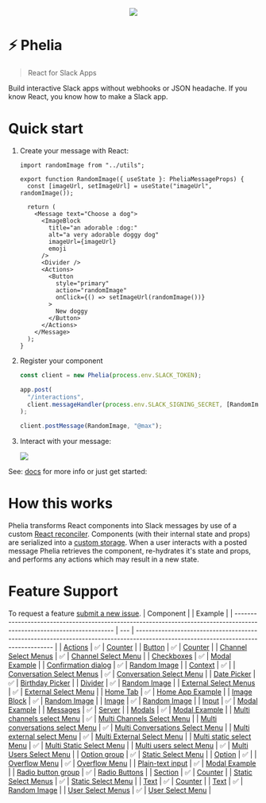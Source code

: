 <p align="center">
  <img src="https://raw.githubusercontent.com/maxchehab/phelia/master/screenshots/hero.gif">
</p>

# ⚡ Phelia

> React for Slack Apps

Build interactive Slack apps without webhooks or JSON headache. If you know React, you know how to make a Slack app.

# Quick start

1. Create your message with React:

   ```tsx
   import randomImage from "../utils";

   export function RandomImage({ useState }: PheliaMessageProps) {
     const [imageUrl, setImageUrl] = useState("imageUrl", randomImage());

     return (
       <Message text="Choose a dog">
         <ImageBlock
           title="an adorable :dog:"
           alt="a very adorable doggy dog"
           imageUrl={imageUrl}
           emoji
         />
         <Divider />
         <Actions>
           <Button
             style="primary"
             action="randomImage"
             onClick={() => setImageUrl(randomImage())}
           >
             New doggy
           </Button>
         </Actions>
       </Message>
     );
   }
   ```

2. Register your component

   ```ts
   const client = new Phelia(process.env.SLACK_TOKEN);

   app.post(
     "/interactions",
     client.messageHandler(process.env.SLACK_SIGNING_SECRET, [RandomImage])
   );

   client.postMessage(RandomImage, "@max");
   ```

3. Interact with your message:
   <p align="left">
     <img src="https://raw.githubusercontent.com/maxchehab/phelia/master/screenshots/doggies.gif">
   </p>

See: [docs](https://github.com/maxchehab/phelia/wiki/Documentation) for more info or just get started:

# How this works

Phelia transforms React components into Slack messages by use of a custom [React reconciler](https://github.com/maxchehab/phelia/blob/master/src/core/reconciler.ts). Components (with their internal state and props) are serialized into a [custom storage](#custom-storage). When a user interacts with a posted message Phelia retrieves the component, re-hydrates it's state and props, and performs any actions which may result in a new state.

# Feature Support

To request a feature [submit a new issue](https://github.com/maxchehab/phelia/issues/new).
| Component | | Example |
| ---------------------------------------------------------------------------------------------------------------------- | --- | ---------------------------------------------------------------------------------------------------------------------------------- |
| [Actions](https://api.slack.com/reference/block-kit/blocks#actions) | ✅ | [Counter](https://github.com/maxchehab/phelia/blob/master/src/example/example-messages/counter.tsx) |
| [Button](https://api.slack.com/reference/block-kit/block-elements#button) | ✅ | [Counter](https://github.com/maxchehab/phelia/blob/master/src/example/example-messages/counter.tsx) |
| [Channel Select Menus](https://api.slack.com/reference/block-kit/block-elements#channels_select) | ✅ | [Channel Select Menu](https://github.com/maxchehab/phelia/blob/master/src/example/example-messages/channels-select-menu.tsx) |
| [Checkboxes](https://api.slack.com/reference/block-kit/block-elements#checkboxes) | ✅ | [Modal Example](https://github.com/maxchehab/phelia/blob/master/src/example/example-messages/modal-example.tsx) |
| [Confirmation dialog](https://api.slack.com/reference/block-kit/composition-objects#confirm) | ✅ | [Random Image](https://github.com/maxchehab/phelia/blob/master/src/example/example-messages/random-image.tsx) |
| [Context](https://api.slack.com/reference/block-kit/blocks#context) | ✅ |
| [Conversation Select Menus](https://api.slack.com/reference/block-kit/block-elements#conversations_select) | ✅ | [Conversation Select Menu](https://github.com/maxchehab/phelia/blob/master/src/example/example-messages/conversations-select-menu.tsx) |
| [Date Picker](https://api.slack.com/reference/block-kit/block-elements#datepicker) | ✅ | [Birthday Picker](https://github.com/maxchehab/phelia/blob/master/src/example/example-messages/birthday-picker.tsx) |
| [Divider](https://api.slack.com/reference/block-kit/blocks#divider) | ✅ | [Random Image](https://github.com/maxchehab/phelia/blob/master/src/example/example-messages/random-image.tsx) |
| [External Select Menus](https://api.slack.com/reference/block-kit/block-elements#external_select) | ✅ | [External Select Menu](https://github.com/maxchehab/phelia/blob/master/src/example/example-messages/external-select-menu.tsx) |
| [Home Tab](https://api.slack.com/surfaces/tabs) | ✅ | [Home App Example](https://github.com/maxchehab/phelia/blob/master/src/example/example-messages/home-app.tsx) |
| [Image Block](https://api.slack.com/reference/block-kit/blocks#image) | ✅ | [Random Image](https://github.com/maxchehab/phelia/blob/master/src/example/example-messages/random-image.tsx) |
| [Image](https://api.slack.com/reference/block-kit/block-elements#image) | ✅ | [Random Image](https://github.com/maxchehab/phelia/blob/master/src/example/example-messages/random-image.tsx) |
| [Input](https://api.slack.com/reference/block-kit/blocks#input) | ✅ | [Modal Example](https://github.com/maxchehab/phelia/blob/master/src/example/example-messages/modal-example.tsx) |
| [Messages](https://api.slack.com/surfaces/messages) | ✅ | [Server](https://github.com/maxchehab/phelia/blob/master/src/example/example-messages/server.ts) |
| [Modals](https://api.slack.com/surfaces/modals) | ✅ | [Modal Example](https://github.com/maxchehab/phelia/blob/master/src/example/example-messages/modal-example.tsx) |
| [Multi channels select Menu](https://api.slack.com/reference/block-kit/block-elements#multi_channels_select) | ✅ | [Multi Channels Select Menu](https://github.com/maxchehab/phelia/blob/master/src/example/example-messages/multi-channels-select-menu.tsx) |
| [Multi conversations select Menu](https://api.slack.com/reference/block-kit/block-elements#multi_conversations_select) | ✅ | [Multi Conversations Select Menu](https://github.com/maxchehab/phelia/blob/master/src/example/example-messages/multi-conversations-select-menu.tsx) |
| [Multi external select Menu](https://api.slack.com/reference/block-kit/block-elements#multi_external_select) | ✅ | [Multi External Select Menu](https://github.com/maxchehab/phelia/blob/master/src/example/example-messages/multi-external-select-menu.tsx) |
| [Multi static select Menu](https://api.slack.com/reference/block-kit/block-elements#multi_select) | ✅ | [Multi Static Select Menu](https://github.com/maxchehab/phelia/blob/master/src/example/example-messages/multi-static-select-menu.tsx) |
| [Multi users select Menu](https://api.slack.com/reference/block-kit/block-elements#multi_users_select) | ✅ | [Multi Users Select Menu](https://github.com/maxchehab/phelia/blob/master/src/example/example-messages/multi-users-select-menu.tsx) |
| [Option group](https://api.slack.com/reference/block-kit/composition-objects#option_group) | ✅ | [Static Select Menu](https://github.com/maxchehab/phelia/blob/master/src/example/example-messages/static-select-menu.tsx) |
| [Option](https://api.slack.com/reference/block-kit/composition-objects#option) | ✅ |
| [Overflow Menu](https://api.slack.com/reference/block-kit/block-elements#overflow) | ✅ | [Overflow Menu](https://github.com/maxchehab/phelia/blob/master/src/example/example-messages/overflow-menu.tsx) |
| [Plain-text input](https://api.slack.com/reference/block-kit/block-elements#input) | ✅ | [Modal Example](https://github.com/maxchehab/phelia/blob/master/src/example/example-messages/modal-example.tsx) |
| [Radio button group](https://api.slack.com/reference/block-kit/block-elements#radio) | ✅ | [Radio Buttons](https://github.com/maxchehab/phelia/blob/master/src/example/example-messages/radio-buttons.tsx) |
| [Section](https://api.slack.com/reference/block-kit/blocks#section) | ✅ | [Counter](https://github.com/maxchehab/phelia/blob/master/src/example/example-messages/counter.tsx) |
| [Static Select Menus](https://api.slack.com/reference/block-kit/block-elements#static_select) | ✅ | [Static Select Menu](https://github.com/maxchehab/phelia/blob/master/src/example/example-messages/static-select-menu.tsx) |
| [Text](https://api.slack.com/reference/block-kit/composition-objects#text) | ✅ | [Counter](https://github.com/maxchehab/phelia/blob/master/src/example/example-messages/counter.tsx) |
| [Text](https://api.slack.com/reference/block-kit/composition-objects#text) | ✅ | [Random Image](https://github.com/maxchehab/phelia/blob/master/src/example/example-messages/random-image.tsx) |
| [User Select Menus](https://api.slack.com/reference/block-kit/block-elements#users_select) | ✅ | [User Select Menu](https://github.com/maxchehab/phelia/blob/master/src/example/example-messages/user-select-menu.tsx) |
